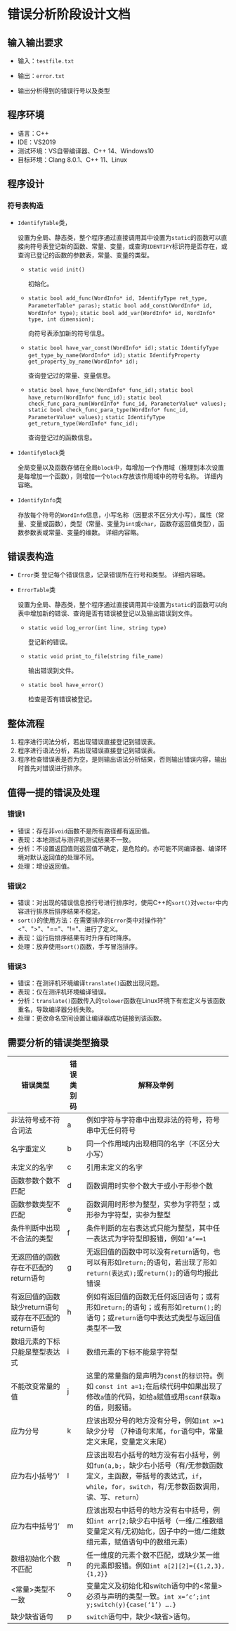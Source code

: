 # 错误分析阶段设计文档
## 输入输出要求

+ 输入：`testfile.txt`

+ 输出：`error.txt`

+ 输出分析得到的错误行号以及类型

## 程序环境
+ 语言：C++
+ IDE：VS2019
+ 测试环境：VS自带编译器、C++ 14、Windows10
+ 目标环境：Clang 8.0.1、C++ 11、Linux

## 程序设计

### 符号表构造

+ `IdentifyTable`类，

  设置为全局、静态类，整个程序通过直接调用其中设置为`static`的函数可以直接向符号表登记新的函数、常量、变量，或查询`IDENTIFY`标识符是否存在，或查询已登记的函数的参数表，常量、变量的类型。

  + `static void init()`

     初始化。
  
  + `static bool add_func(WordInfo* id, IdentifyType ret_type, ParameterTable* paras);`
    `static bool add_const(WordInfo* id, WordInfo* type);`
    `static bool add_var(WordInfo* id, WordInfo* type, int dimension);`
    
    向符号表添加新的符号信息。
    
  + `static bool have_var_const(WordInfo* id);`
    `static IdentifyType get_type_by_name(WordInfo* id);`
    `static IdentifyProperty get_property_by_name(WordInfo* id);`
    
    查询登记过的常量、变量信息。    	
    
  + `static bool have_func(WordInfo* func_id);`
    `static bool have_return(WordInfo* func_id);`
    `static bool check_func_para_num(WordInfo* func_id, ParameterValue* values);`
    `static bool check_func_para_type(WordInfo* func_id, ParameterValue* values);`
    `static IdentifyType get_return_type(WordInfo* func_id);`
    
    查询登记过的函数信息。
  
+ `IdentifyBlock`类

  全局变量以及函数存储在全局`block`中，每增加一个作用域（推理到本次设置是每增加一个函数），则增加一个`block`存放该作用域中的符号名称。
  详细内容略。

+ `IdentifyInfo`类
  
  存放每个符号的`WordInfo`信息，小写名称（因要求不区分大小写），属性（常量、变量或函数），类型（常量、变量为`int`或`char`，函数存返回值类型），函数参数表或常量、变量的维数。
  详细内容略。
## 错误表构造
+ `Error`类
  登记每个错误信息，记录错误所在行号和类型。
  详细内容略。
  
+ `ErrorTable`类
  
  设置为全局、静态类，整个程序通过直接调用其中设置为`static`的函数可以向表中增加新的错误、查询是否有错误被登记以及输出错误到文件。
  
  + `static void log_error(int line, string type)`
  
    登记新的错误。
  
  + `static void print_to_file(string file_name)`
  
    输出错误到文件。
  
  + `static bool have_error()`
  
    检查是否有错误被登记。

## 整体流程

1. 程序进行词法分析，若出现错误直接登记到错误表。
2. 程序进行语法分析，若出现错误直接登记到错误表。
3. 程序检查错误表是否为空，是则输出语法分析结果，否则输出错误内容，输出时首先对错误进行排序。

## 值得一提的错误及处理

### 错误1

+ 错误：存在非`void`函数不是所有路径都有返回值。
+ 表现：本地测试与测评机测试结果不一致。
+ 分析：不设置返回值则返回值不确定，是危险的。亦可能不同编译器、编译环境对默认返回值的处理不同。
+ 处理：增设返回值。

### 错误2

+ 错误：对出现的错误信息按行号进行排序时，使用C++的`sort()`对`vector`中内容进行排序后排序结果不稳定。
+ `sort()`的使用方法：在需要排序的`Error`类中对操作符"<"、">"、"=="、"!="、进行了定义。
+ 表现：运行后排序结果有时升序有时降序。
+ 处理：放弃使用`sort()`函数，手写冒泡排序。

### 错误3

+ 错误：在测评机环境编译`translate()`函数出现问题。
+ 表现：仅在测评机环境编译错误。
+ 分析：`translate()`函数传入的`tolower`函数在Linux环境下有宏定义与该函数重名，导致编译器分析失败。
+ 处理：更改命名空间设置让编译器成功链接到该函数。

## 需要分析的错误类型摘录

| **错误类型**                                         | **错误类别码** | **解释及举例**                                               |
| ---------------------------------------------------- | -------------- | ------------------------------------------------------------ |
| 非法符号或不符合词法                                 | a              | 例如字符与字符串中出现非法的符号，符号串中无任何符号         |
| 名字重定义                                           | b              | 同一个作用域内出现相同的名字（不区分大小写）                 |
| 未定义的名字                                         | c              | 引用未定义的名字                                             |
| 函数参数个数不匹配                                   | d              | 函数调用时实参个数大于或小于形参个数                         |
| 函数参数类型不匹配                                   | e              | 函数调用时形参为整型，实参为字符型；或形参为字符型，实参为整型 |
| 条件判断中出现不合法的类型                           | f              | 条件判断的左右表达式只能为整型，其中任一表达式为字符型即报错，例如`’a’==1` |
| 无返回值的函数存在不匹配的return语句                 | g              | 无返回值的函数中可以没有`return`语句，也可以有形如`return;`的语句，若出现了形如`return(表达式);`或`return();`的语句均报此错误 |
| 有返回值的函数缺少return语句或存在不匹配的return语句 | h              | 例如有返回值的函数无任何返回语句；或有形如`return;`的语句；或有形如`return();`的语句；或`return`语句中表达式类型与返回值类型不一致 |
| 数组元素的下标只能是整型表达式                       | i              | 数组元素的下标不能是字符型                                   |
| 不能改变常量的值                                     | j              | 这里的常量指的是声明为`const`的标识符。例如 `const int a=1;`在后续代码中如果出现了修改`a`值的代码，如给`a`赋值或用`scanf`获取`a`的值，则报错。 |
| 应为分号                                             | k              | 应该出现分号的地方没有分号，例如`int x=1`缺少分号 （7种语句末尾，`for`语句中，常量定义末尾，变量定义末尾） |
| 应为右小括号’)’                                      | l              | 应该出现右小括号的地方没有右小括号，例如`fun(a,b;`，缺少右小括号（有/无参数函数定义，主函数，带括号的表达式，`if`，`while`，`for`，`switch`，有/无参数函数调用，读、写、`return`） |
| 应为右中括号’]’                                      | m              | 应该出现右中括号的地方没有右中括号，例如`int arr[2;`缺少右中括号（一维/二维数组变量定义有/无初始化，因子中的一维/二维数组元素，赋值语句中的数组元素） |
| 数组初始化个数不匹配                                 | n              | 任一维度的元素个数不匹配，或缺少某一维的元素即报错。例如`int a[2][2]={{1,2,3},{1,2}}` |
| <常量>类型不一致                                     | o              | 变量定义及初始化和switch语句中的<常量>必须与声明的类型一致。`int x=’c’;int y;switch(y){case(‘1’) ….}` |
| 缺少缺省语句                                         | p              | `switch`语句中，缺少<缺省>语句。                             |
